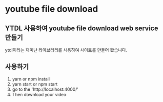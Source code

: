 # youtube file download

## YTDL 사용하여 youtube file download web service 만들기

ytdl이라는 재미난 라이브러리를 사용하여 사이트를 만들어 봤습니다.

## 사용하기

1. yarn or npm install
2. yarn start or npm start
3. go to the 'http://localhost:4000/'
4. Then download your video
